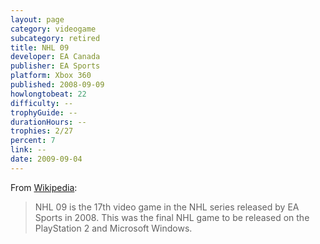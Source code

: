 ```yaml
---
layout: page
category: videogame
subcategory: retired
title: NHL 09
developer: EA Canada
publisher: EA Sports
platform: Xbox 360
published: 2008-09-09
howlongtobeat: 22
difficulty: --
trophyGuide: --
durationHours: --
trophies: 2/27
percent: 7
link: --
date: 2009-09-04
---
```


From [Wikipedia](https://en.wikipedia.org/wiki/NHL_09):

> NHL 09 is the 17th video game in the NHL series released by EA Sports in 2008. This was the final NHL game to be released on the PlayStation 2 and Microsoft Windows.
